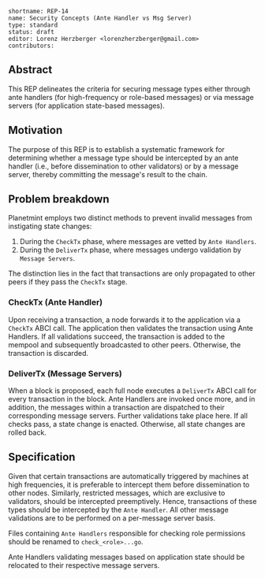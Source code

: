 ```
shortname: REP-14
name: Security Concepts (Ante Handler vs Msg Server)
type: standard
status: draft
editor: Lorenz Herzberger <lorenzherzberger@gmail.com>
contributors:
```

## **Abstract**
This REP delineates the criteria for securing message types either through ante handlers (for high-frequency or role-based messages) or via message servers (for application state-based messages).

## **Motivation**
The purpose of this REP is to establish a systematic framework for determining whether a message type should be intercepted by an ante handler (i.e., before dissemination to other validators) or by a message server, thereby committing the message's result to the chain.

## **Problem breakdown**
Planetmint employs two distinct methods to prevent invalid messages from instigating state changes:
  
  1. During the `CheckTx` phase, where messages are vetted by `Ante Handlers`.
  2. During the `DeliverTx` phase, where messages undergo validation by `Message Servers`.

  The distinction lies in the fact that transactions are only propagated to other peers if they pass the `CheckTx` stage.


### CheckTx (Ante Handler)
Upon receiving a transaction, a node forwards it to the application via a `CheckTx` ABCI call. The application then validates the transaction using Ante Handlers. If all validations succeed, the transaction is added to the mempool and subsequently broadcasted to other peers. Otherwise, the transaction is discarded.

### DeliverTx (Message Servers)
When a block is proposed, each full node executes a `DeliverTx` ABCI call for every transaction in the block. Ante Handlers are invoked once more, and in addition, the messages within a transaction are dispatched to their corresponding message servers. Further validations take place here. If all checks pass, a state change is enacted. Otherwise, all state changes are rolled back.

## **Specification**
Given that certain transactions are automatically triggered by machines at high frequencies, it is preferable to intercept them before dissemination to other nodes. Similarly, restricted messages, which are exclusive to validators, should be intercepted preemptively. Hence, transactions of these types should be intercepted by the `Ante Handler`. All other message validations are to be performed on a per-message server basis.

Files containing `Ante Handlers` responsible for checking role permissions should be renamed to `check_<role>...go`.

Ante Handlers validating messages based on application state should be relocated to their respective message servers.